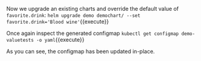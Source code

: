 Now we upgrade an existing charts and override the default value of `favorite.drink`: `helm upgrade demo demochart/ --set favorite.drink='Blood wine'`{{execute}}

Once again inspect the generated configmap
`kubectl get configmap demo-valuetests -o yaml`{{execute}}

As you can see, the configmap has been updated in-place. 